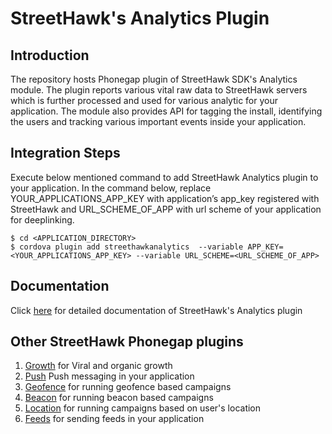 # StreetHawk's Analytics Plugin

## Introduction
The repository hosts Phonegap plugin of StreetHawk SDK's Analytics module. The plugin  reports various vital raw data to StreetHawk servers which is further processed and used for various analytic for your application. The module also provides API for tagging the install, identifying the users and tracking various important events inside your application. 

## Integration Steps
Execute below mentioned command to add StreetHawk Analytics plugin to your application. In the command below, replace YOUR_APPLICATIONS_APP_KEY with application’s app_key registered with StreetHawk and URL_SCHEME_OF_APP with url scheme of your application for deeplinking. 

```
$ cd <APPLICATION_DIRECTORY>
$ cordova plugin add streethawkanalytics  --variable APP_KEY=<YOUR_APPLICATIONS_APP_KEY> --variable URL_SCHEME=<URL_SCHEME_OF_APP>
```
## Documentation
Click [here](https://streethawk.freshdesk.com/solution/articles/5000680125) for detailed documentation of StreetHawk's Analytics plugin

## Other StreetHawk Phonegap plugins

1. [Growth](https://github.com/StreetHawkSDK/PhonegapGrowth) for Viral and organic growth
2. [Push](https://github.com/StreetHawkSDK/PhonegapPush) Push messaging in your application
3. [Geofence](https://github.com/StreetHawkSDK/PhonegapGeofence) for running geofence based campaigns 
4. [Beacon](https://github.com/StreetHawkSDK/PhonegapBeacon) for running beacon based campaigns
5. [Location](https://github.com/StreetHawkSDK/PhonegapLocations) for running campaigns based on user's location
6. [Feeds](https://github.com/StreetHawkSDK/PhonegapFeeds) for sending feeds in your application
